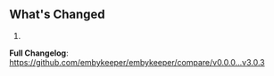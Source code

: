 ## What's Changed

1.

**Full Changelog**: https://github.com/embykeeper/embykeeper/compare/v0.0.0...v3.0.3
